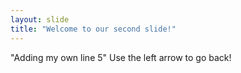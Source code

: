 ```yaml
---
layout: slide
title: "Welcome to our second slide!"
---
```

"Adding my own line 5"
Use the left arrow to go back!
